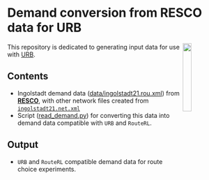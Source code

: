 # Demand conversion from RESCO data for URB

<img src="https://raw.githubusercontent.com/COeXISTENCE-PROJECT/URB/refs/heads/main/docs/urb.png" align="right" width="20%"/>

This repository is dedicated to generating input data for use with [URB](https://github.com/COeXISTENCE-PROJECT/URB).

## Contents

- Ingolstadt demand data ([data/ingolstadt21.rou.xml](data/ingolstadt21.rou.xml)) from [**RESCO**](https://github.com/Pi-Star-Lab/RESCO), with other network files created from [`ingolstadt21.net.xml`](https://github.com/Pi-Star-Lab/RESCO/blob/main/resco_benchmark/environments/ingolstadt21/ingolstadt21.net.xml)
- Script ([read_demand.py](/read_demand.py)) for converting this data into demand data compatible with `URB` and `RouteRL`.

## Output

- `URB` and `RouteRL` compatible demand data for route choice experiments.